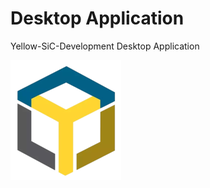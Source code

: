 <h1>Desktop Application</h1>
<p>Yellow-SiC-Development Desktop Application</p>
<p align="left"> <img src="./logo192.png" alt="aribermeki" /> </p>
